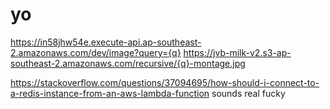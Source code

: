 # yo

https://in58jhw54e.execute-api.ap-southeast-2.amazonaws.com/dev/image?query={q}
https://jvb-milk-v2.s3-ap-southeast-2.amazonaws.com/recursive/{q}-montage.jpg

https://stackoverflow.com/questions/37094695/how-should-i-connect-to-a-re﻿dis-instance-from-an-aws-lambda-function
sounds real fucky